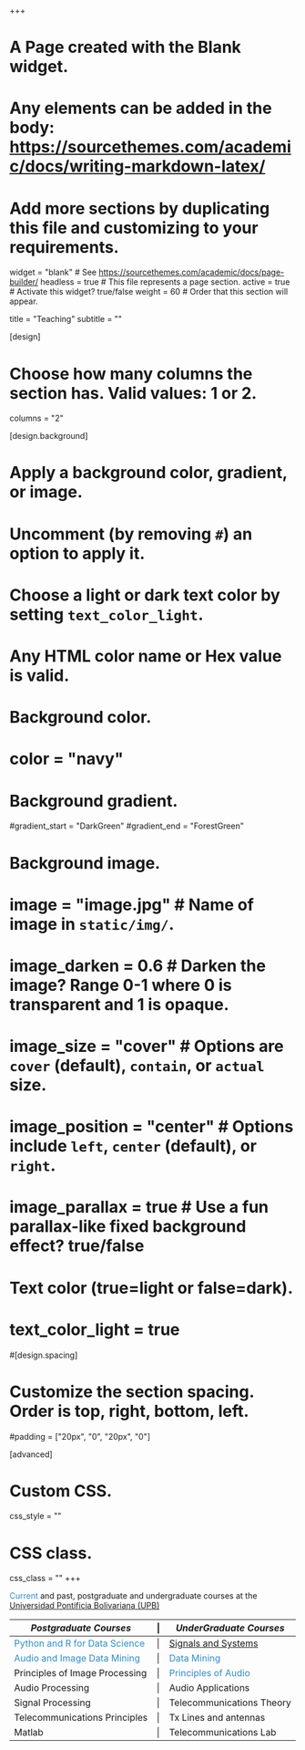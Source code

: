 +++
# A Page created with the Blank widget.
# Any elements can be added in the body: https://sourcethemes.com/academic/docs/writing-markdown-latex/
# Add more sections by duplicating this file and customizing to your requirements.

widget = "blank"  # See https://sourcethemes.com/academic/docs/page-builder/
headless = true  # This file represents a page section.
active = true  # Activate this widget? true/false
weight = 60  # Order that this section will appear.

title = "Teaching"
subtitle = ""

[design]
  # Choose how many columns the section has. Valid values: 1 or 2.
  columns = "2"

[design.background]
  # Apply a background color, gradient, or image.
  #   Uncomment (by removing `#`) an option to apply it.
  #   Choose a light or dark text color by setting `text_color_light`.
  #   Any HTML color name or Hex value is valid.

  # Background color.
  # color = "navy"
  
  # Background gradient.
  #gradient_start = "DarkGreen"
  #gradient_end = "ForestGreen"
  
  # Background image.
  # image = "image.jpg"  # Name of image in `static/img/`.
  # image_darken = 0.6  # Darken the image? Range 0-1 where 0 is transparent and 1 is opaque.
  # image_size = "cover"  #  Options are `cover` (default), `contain`, or `actual` size.
  # image_position = "center"  # Options include `left`, `center` (default), or `right`.
  # image_parallax = true  # Use a fun parallax-like fixed background effect? true/false
  
  # Text color (true=light or false=dark).
  # text_color_light = true

#[design.spacing]
  # Customize the section spacing. Order is top, right, bottom, left.
  #padding = ["20px", "0", "20px", "0"]

[advanced]
 # Custom CSS. 
 css_style = ""
 
 # CSS class.
 css_class = ""
+++

<span style="color:#328cc1">Current</span> and past, postgraduate and undergraduate courses at the [Universidad Pontificia Bolivariana (UPB)](http://www.upb.edu.co/)

| *Postgraduate Courses* | &#124; | *UnderGraduate Courses* |
| -----------------------| --- | ---------------------- | 
| <span style="color:#328cc1">Python and R for Data Science</span>   | &#124; | [Signals and Systems](https://github.com/JoseRZapata/SyS)|
| <span style="color:#328cc1">Audio and Image Data Mining</span> |&#124; |<span style="color:#328cc1">Data Mining</span>   |
| Principles of Image Processing |&#124; | <span style="color:#328cc1">Principles of Audio</span>     |
| Audio Processing   | &#124;  | Audio Applications |
| Signal Processing |&#124; |Telecommunications Theory      |
| Telecommunications Principles |&#124; | Tx Lines and antennas    |
| Matlab     |&#124; | Telecommunications Lab|